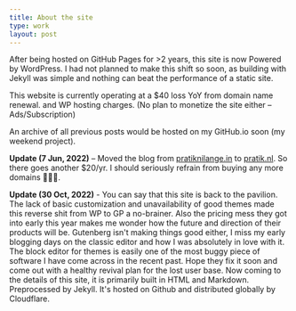 ```yaml
---
title: About the site
type: work
layout: post
---
```


After being hosted on GitHub Pages for >2 years, this site is now Powered by WordPress. I had not planned to make this shift so soon, as building with Jekyll was simple and nothing can beat the performance of a static site.

This website is currently operating at a $40 loss YoY from domain name renewal. and WP hosting charges. (No plan to monetize the site either – Ads/Subscription)

An archive of all previous posts would be hosted on my GitHub.io soon (my weekend project).

**Update (7 Jun, 2022)** – Moved the blog from <a href="https://pratiknilange.in">pratiknilange.in</a> to <a href="https://pratik.nl">pratik.nl</a>. So there goes another $20/yr. I should seriously refrain from buying any more domains 🤦🏼‍♂️.

**Update (30 Oct, 2022)** - You can say that this site is back to the pavilion. The lack of basic customization and unavailability of good themes made this reverse shit from WP to GP a no-brainer. Also the pricing mess they got into early this year makes me wonder how the future and direction of their products will be. Gutenberg isn't making things good either, I miss my early blogging days on the classic editor and how I was absolutely in love with it. The block editor for themes is easily one of the most buggy piece of software I have come across in the recent past. Hope they fix it soon and come out with a healthy revival plan for the lost user base. Now coming to the details of this site, it is primarily built in HTML and Markdown. Preprocessed by Jekyll. It's hosted on Github and distributed globally by Cloudflare.